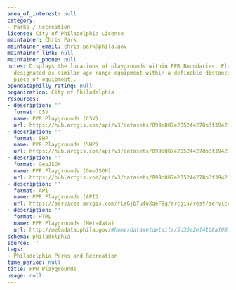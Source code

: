 ```yaml
---
area_of_interest: null
category:
- Parks / Recreation
license: City of Philadelphia License
maintainer: Chris Park
maintainer_email: chris.park@phila.gov
maintainer_link: null
maintainer_phone: null
notes: Displays the locations of playgrounds within PPR Boundaries. Playgrounds ARE
  designated as similar age range equipment within a definable distance (not each
  piece of equipment).
opendataphilly_rating: null
organization: City of Philadelphia
resources:
- description: ''
  format: CSV
  name: PPR Playgrounds (CSV)
  url: https://hub.arcgis.com/api/v3/datasets/899c807e205244278b3f39421be8489c_0/downloads/data?format=csv&spatialRefId=3857&where=1%3D1
- description: ''
  format: SHP
  name: PPR Playgrounds (SHP)
  url: https://hub.arcgis.com/api/v3/datasets/899c807e205244278b3f39421be8489c_0/downloads/data?format=shp&spatialRefId=3857&where=1%3D1
- description: ''
  format: GeoJSON
  name: PPR Playgrounds (GeoJSON)
  url: https://hub.arcgis.com/api/v3/datasets/899c807e205244278b3f39421be8489c_0/downloads/data?format=geojson&spatialRefId=4326&where=1%3D1
- description: ''
  format: API
  name: PPR Playgrounds (API)
  url: https://services.arcgis.com/fLeGjb7u4uXqeF9q/arcgis/rest/services/PPR_Playgrounds/FeatureServer/0/query?outFields=*&where=1%3D1
- description: ''
  format: HTML
  name: PPR Playgrounds (Metadata)
  url: http://metadata.phila.gov/#home/datasetdetails/5d35e2ef41b8af0010e65660/representationdetails/5d35e2ef41b8af0010e65664/
schema: philadelphia
source: ''
tags:
- Philadelphia Parks and Recreation
time_period: null
title: PPR Playgrounds
usage: null
---
```

